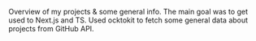 Overview of my projects & some general info.
The main goal was to get used to Next.js and TS. 
Used ocktokit to fetch some general data about projects from GitHub API. 
